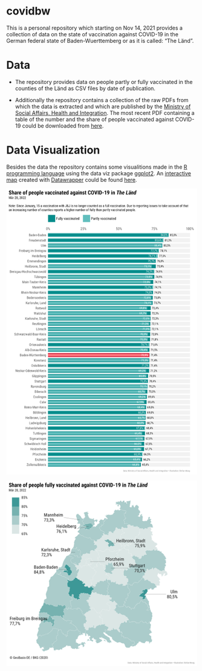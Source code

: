 
<!-- README.md is generated from README.Rmd. Please edit that file -->

# covidbw

This is a personal repository which starting on Nov 14, 2021 provides a
collection of data on the state of vaccination against COVID-19 in the
German federal state of Baden-Wuerttemberg or as it is called: “The
Länd”.

# Data

-   The repository provides data on people partly or fully vaccinated in
    the counties of the Länd as CSV files by date of publication.

-   Additionally the repository contains a collection of the raw PDFs
    from which the data is extracted and which are published by the
    [Ministry of Social Affairs, Health and
    Integration](https://sozialministerium.baden-wuerttemberg.de). The
    most recent PDF containing a table of the number and the share of
    people vaccinated against COVID-19 could be downloaded from
    [here](https://sozialministerium.baden-wuerttemberg.de/fileadmin/redaktion/m-sm/intern/downloads/Downloads_Gesundheitsschutz/Corona_Gesamtzahl-Impfungen-Landkreise-BW.pdf).

# Data Visualization

Besides the data the repository contains some visualitions made in the
[R programming language](https://www.r-project.org) using the data viz
package [ggplot2](https://ggplot2.tidyverse.org). An [interactive
map](https://www.datawrapper.de/_/7BugB/) created with
[Datawrapper](https://www.datawrapper.de) could be found
[here](https://www.datawrapper.de/_/7BugB/).

![](figure/covid_bar_bw_2022-03-28.png)

![](figure/covid_map_bw_2022-03-28.png)
